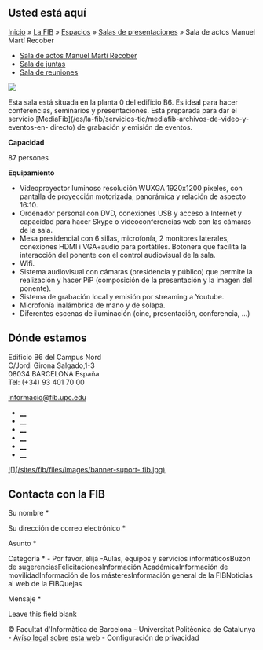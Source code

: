 ## Usted está aquí

[Inicio](/es) » [La FIB](/es/la-fib) » [Espacios](/es/la-fib/espacios) »
[Salas de presentaciones](/es/la-fib/espacios/salas-de-presentaciones) » Sala
de actos Manuel Martí Recober

  * [Sala de actos Manuel Martí Recober](/es/la-fib/espacios/salas-de-presentaciones/sala-de-actos)
  * [Sala de juntas](/es/la-fib/espacios/salas-de-presentaciones/sala-de-juntas)
  * [Sala de reuniones](/es/la-fib/espacios/salas-de-presentaciones/sala-de-reuniones)

![](https://www.fib.upc.edu/sites/fib/files/actes.jpg)

Esta sala está situada en la planta 0 del edificio B6. Es ideal para hacer
conferencias, seminarios y presentaciones. Está preparada para dar el servicio
[MediaFib](/es/la-fib/servicios-tic/mediafib-archivos-de-video-y-eventos-en-
directo) de grabación y emisión de eventos.

**Capacidad**

87 persones

**Equipamiento**

  * Videoproyector luminoso resolución WUXGA 1920x1200 pixeles, con pantalla de proyección motorizada, panorámica y relación de aspecto 16:10.
  * Ordenador personal con DVD, conexiones USB y acceso a Internet y capacidad para hacer Skype o videoconferencias web con las cámaras de la sala.
  * Mesa presidencial con 6 sillas, microfonía, 2 monitores laterales, conexiones HDMI i VGA+audio para portátiles. Botonera que facilita la interacción del ponente con el control audiovisual de la sala.
  * Wifi.
  * Sistema audiovisual con cámaras (presidencia y público) que permite la realización y hacer PiP (composición de la presentación y la imagen del ponente).
  * Sistema de grabación local y emisión por streaming a Youtube.
  * Microfonía inalámbrica de mano y de solapa.
  * Diferentes escenas de iluminación (cine, presentación, conferencia, ...)

## Dónde estamos

Edificio B6 del Campus Nord  
C/Jordi Girona Salgado,1-3  
08034 BARCELONA España  
Tel: (+34) 93 401 70 00

[informacio@fib.upc.edu](mailto:informacio@fib.upc.edu)

  * [__](/es/noticies/rss.rss)
  * [__](https://www.facebook.com/fib.upc)
  * [__](https://twitter.com/fib_upc)
  * [__](https://www.flickr.com/photos/fib-upc/albums)
  * [__](https://www.youtube.com/user/mediafib)
  * [__](https://www.instagram.com/fib.upc/)

[![](/sites/fib/files/images/banner-suport-
fib.jpg)](http://suport.fib.upc.edu)

## Contacta con la FIB

Su nombre *

Su dirección de correo electrónico *

Asunto *

Categoría * \- Por favor, elija -Aulas, equipos y servicios informáticosBuzon
de sugerenciasFelicitacionesInformación AcadémicaInformación de
movilidadInformación de los másteresInformación general de la FIBNoticias al
web de la FIBQuejas

Mensaje *

Leave this field blank

© Facultat d'Informàtica de Barcelona - Universitat Politècnica de Catalunya -
[Avíso legal sobre esta web](/es/aviso-legal-sobre-esta-web) \- Configuración
de privacidad


